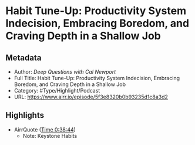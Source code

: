 # Habit Tune-Up: Productivity System Indecision, Embracing Boredom, and Craving Depth in a Shallow Job

## Metadata

* Author: *Deep Questions with Cal Newport*
* Full Title: Habit Tune-Up: Productivity System Indecision, Embracing Boredom, and Craving Depth in a Shallow Job
* Category: #Type/Highlight/Podcast
* URL: https://www.airr.io/episode/5f3e8320b0b93235d1c8a3d2

## Highlights

* AirrQuote ([Time 0:38:44](https://www.airr.io/quote/5fc530babb807d658830a4b5))
  * Note: Keystone Habits
